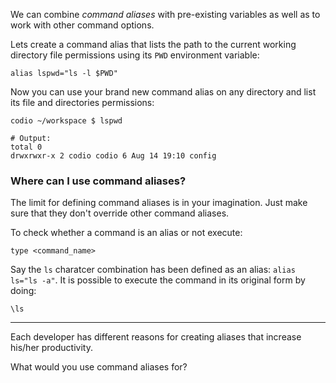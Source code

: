We can combine _command aliases_ with pre-existing variables as well as to work with other command options.

Lets create a command alias that lists the path to the current working directory file permissions using its `PWD` environment variable:

```
alias lspwd="ls -l $PWD"
```

Now you can use your brand new command alias on any directory and list its file and directories permissions: 

```
codio ~/workspace $ lspwd

# Output:
total 0
drwxrwxr-x 2 codio codio 6 Aug 14 19:10 config
```

### Where can I use command aliases? 

The limit for defining command aliases is in your imagination. Just make sure that they don't override other command aliases. 

To check whether a command is an alias or not execute: 

```
type <command_name>
```

Say the `ls` charatcer combination has been defined as an alias: `alias ls="ls -a"`. 
It is possible to execute the command in its original form by doing: 

```
\ls
```

--- 
Each developer has different reasons for creating aliases that increase his/her productivity. 

What would you use command aliases for?